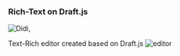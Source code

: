 ### Rich-Text on Draft.js
![Didi](https://media.giphy.com/media/11BbGyhVmk4iLS/giphy.gif),

Text-Rich editor created based on Draft.js
![editor](https://user-images.githubusercontent.com/59267787/88752830-3621aa00-d131-11ea-967d-5be130c586fe.png)
